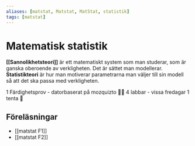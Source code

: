 ```yaml
---
aliases: [matstat, Matstat, MatStat, statistik]
tags: [matstat]
---
```

# Matematisk statistik

**[[Sannolikhetsteori]]** är ett matematiskt system som man studerar, som är ganska oberoende av verkligheten. Det är sättet man modellerar. **Statistikteori** är hur man motiverar parametrarna man väljer till sin modell så att det ska passa med verkligheten.

1 Färdighetsprov - datorbaserat på mozquizto 🤡🤡 
4 labbar - vissa fredagar 
1 tenta 🤰

## Föreläsningar 
- [[matstat F1]]
- [[matstat F2]]